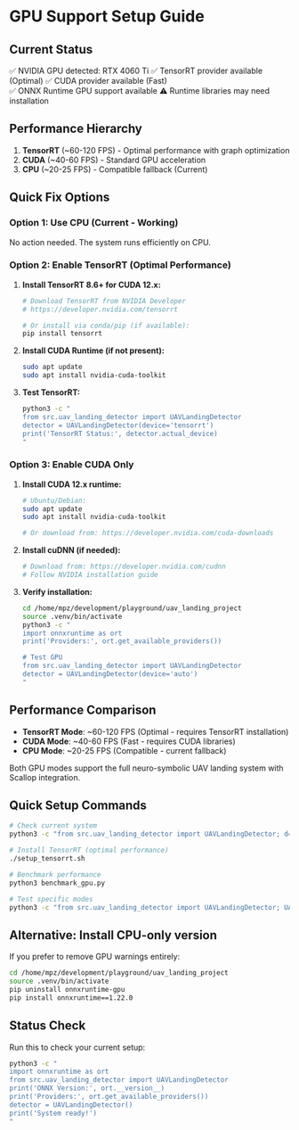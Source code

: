 # GPU Support Setup Guide

## Current Status
✅ NVIDIA GPU detected: RTX 4060 Ti
✅ TensorRT provider available (Optimal)
✅ CUDA provider available (Fast)  
✅ ONNX Runtime GPU support available
⚠️  Runtime libraries may need installation

## Performance Hierarchy

1. **TensorRT** (~60-120 FPS) - Optimal performance with graph optimization
2. **CUDA** (~40-60 FPS) - Standard GPU acceleration  
3. **CPU** (~20-25 FPS) - Compatible fallback (Current)

## Quick Fix Options

### Option 1: Use CPU (Current - Working)
No action needed. The system runs efficiently on CPU.

### Option 2: Enable TensorRT (Optimal Performance)

1. **Install TensorRT 8.6+ for CUDA 12.x:**
   ```bash
   # Download TensorRT from NVIDIA Developer
   # https://developer.nvidia.com/tensorrt
   
   # Or install via conda/pip (if available):
   pip install tensorrt
   ```

2. **Install CUDA Runtime (if not present):**
   ```bash
   sudo apt update
   sudo apt install nvidia-cuda-toolkit
   ```

3. **Test TensorRT:**
   ```bash
   python3 -c "
   from src.uav_landing_detector import UAVLandingDetector
   detector = UAVLandingDetector(device='tensorrt')
   print('TensorRT Status:', detector.actual_device)
   "
   ```

### Option 3: Enable CUDA Only

1. **Install CUDA 12.x runtime:**
   ```bash
   # Ubuntu/Debian:
   sudo apt update
   sudo apt install nvidia-cuda-toolkit
   
   # Or download from: https://developer.nvidia.com/cuda-downloads
   ```

2. **Install cuDNN (if needed):**
   ```bash
   # Download from: https://developer.nvidia.com/cudnn
   # Follow NVIDIA installation guide
   ```

3. **Verify installation:**
   ```bash
   cd /home/mpz/development/playground/uav_landing_project
   source .venv/bin/activate
   python3 -c "
   import onnxruntime as ort
   print('Providers:', ort.get_available_providers())
   
   # Test GPU
   from src.uav_landing_detector import UAVLandingDetector  
   detector = UAVLandingDetector(device='auto')
   "
   ```

## Performance Comparison

- **TensorRT Mode**: ~60-120 FPS (Optimal - requires TensorRT installation)  
- **CUDA Mode**: ~40-60 FPS (Fast - requires CUDA libraries)
- **CPU Mode**: ~20-25 FPS (Compatible - current fallback)

Both GPU modes support the full neuro-symbolic UAV landing system with Scallop integration.

## Quick Setup Commands

```bash
# Check current system
python3 -c "from src.uav_landing_detector import UAVLandingDetector; d=UAVLandingDetector(); print(f'Current: {d.actual_device}')"

# Install TensorRT (optimal performance)  
./setup_tensorrt.sh

# Benchmark performance
python3 benchmark_gpu.py

# Test specific modes
python3 -c "from src.uav_landing_detector import UAVLandingDetector; UAVLandingDetector(device='tensorrt')"
```

## Alternative: Install CPU-only version

If you prefer to remove GPU warnings entirely:

```bash
cd /home/mpz/development/playground/uav_landing_project
source .venv/bin/activate
pip uninstall onnxruntime-gpu
pip install onnxruntime==1.22.0
```

## Status Check

Run this to check your current setup:
```bash
python3 -c "
import onnxruntime as ort
from src.uav_landing_detector import UAVLandingDetector
print('ONNX Version:', ort.__version__)
print('Providers:', ort.get_available_providers())
detector = UAVLandingDetector()
print('System ready!')
"
```

